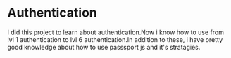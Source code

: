 # Authentication
I did this project to learn about authentication.Now i know how to use from lvl 1 authentication to lvl 6 authentication.In addition to these, i have pretty good knowledge about how to use passsport js and it's stratagies. 
